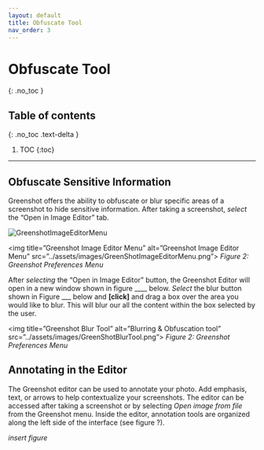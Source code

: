 ```yaml
---
layout: default
title: Obfuscate Tool
nav_order: 3
---
```


# Obfuscate Tool
{: .no_toc }

## Table of contents
{: .no_toc .text-delta }

1. TOC
{:toc}

---

## Obfuscate Sensitive Information
Greenshot offers the ability to obfuscate or blur specific areas of a screenshot to hide sensitive information. After taking a screenshot, _select_ the “Open in Image Editor” tab.

![GreenshotImageEditorMenu](https://imgur.com/yJGAHJw "GreenshotImageEditorMenu.png")


<img title=”Greenshot Image Editor Menu” alt=”Greenshot Image Editor Menu” src=”../assets/images/GreenShotImageEditorMenu.png”> 
_Figure 2: Greenshot Preferences Menu_

After _selecting_ the “Open in Image Editor” button, the Greenshot Editor will open in a new window shown in figure ____ below. _Select_ the blur button shown in Figure ___ below and **[click]** and drag a box over the area you would like to blur. This will blur our all the content within the box selected by the user. 

<img title=”Greenshot Blur Tool” alt=”Blurring & Obfuscation tool” src=”../assets/images/GreenShotBlurTool.png”> 
_Figure 2: Greenshot Preferences Menu_

## Annotating in the Editor
The Greenshot editor can be used to annotate your photo. Add emphasis, text, or arrows to help contextualize your screenshots. The editor can be accessed after taking a screenshot or by selecting *Open image from file* from the Greenshot menu. Inside the editor, annotation tools are organized along the left side of the interface (see figure ?).

*insert figure*
